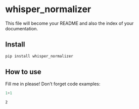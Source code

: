 whisper_normalizer
================

<!-- WARNING: THIS FILE WAS AUTOGENERATED! DO NOT EDIT! -->

This file will become your README and also the index of your
documentation.

## Install

``` sh
pip install whisper_normalizer
```

## How to use

Fill me in please! Don’t forget code examples:

``` python
1+1
```

    2
